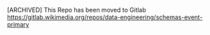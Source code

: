 [ARCHIVED] This Repo has been moved to Gitlab https://gitlab.wikimedia.org/repos/data-engineering/schemas-event-primary
